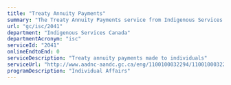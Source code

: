 ```yaml
---
title: "Treaty Annuity Payments"
summary: "The Treaty Annuity Payments service from Indigenous Services Canada is not available end-to-end online, according to the GC Service Inventory."
url: "gc/isc/2041"
department: "Indigenous Services Canada"
departmentAcronym: "isc"
serviceId: "2041"
onlineEndtoEnd: 0
serviceDescription: "Treaty annuity payments made to individuals"
serviceUrl: "http://www.aadnc-aandc.gc.ca/eng/1100100032294/1100100032295"
programDescription: "Individual Affairs"
---
```


